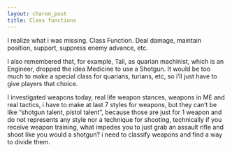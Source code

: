 ```yaml
---
layout: charon_post
title: Class functions
---
```

I realize what i was missing. Class Function. Deal damage, maintain position, support, suppress enemy advance, etc. 

I also remembered that, for example, Tali, as quarian machinist, which is an Engineer, dropped the idea Medicine to use a Shotgun. It would be too much to make a special class for quarians, turians, etc, so i’ll just have to give players that choice.

I investigated weapons today, real life weapon stances, weapons in ME and real tactics, i have to make at last 7 styles for weapons, but they can’t be like “shotgun talent, pistol talent”, because those are just for 1 weapon and do not represents any style nor a technique for shooting, technically if you receive weapon training, what impedes you to just grab an assault rifle and shoot like you would a shotgun? i need to classify weapons and find a way to divide them. 

<span class="image featured"><img src="http://i.giphy.com/5ZhrElxCeeZYk.gif" alt=""/></span>


